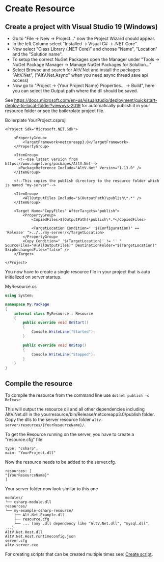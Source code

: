 # Create Resource

## Create a project with Visual Studio 19 (Windows)

* Go to "File -> New -> Project..." now the Project Wizard should appear.
* In the left Column select "Installed -> Visual C# -> .NET Core".
* Now select "Class Library (.NET Core)" and choose "Name", "Location" and the "Solution name".
* To setup the correct NuGet Packages open the Manager under "Tools -> NuGet Package Manager -> Manage NuGet Packages for Solution..."
* Select Browse and search for AltV.Net and install the packages "AltV.Net", ("AltV.Net.Async" when you need async thread save api access)
* Now go to "Project -> {Your Project Name} Properties... -> Build", here you can select the Output path where the dll should be saved.

See https://docs.microsoft.com/en-us/visualstudio/deployment/quickstart-deploy-to-local-folder?view=vs-2019 for automatically publish it in your resource folder or see the boilerplate project file.

Boilerplate YourProject.csproj:
```
<Project Sdk="Microsoft.NET.Sdk">

    <PropertyGroup>
        <TargetFramework>netcoreapp3.0</TargetFramework>
    </PropertyGroup>

    <ItemGroup>
      <!--Use latest version from https://www.nuget.org/packages/AltV.Net-->
      <PackageReference Include="AltV.Net" Version="1.13.0" />
    </ItemGroup>
    
    <!--This copies the publish directory to the resource folder which is named "my-server"-->
    
    <ItemGroup>
        <AllOutputFiles Include="$(OutputPath)\publish\*.*" />
    </ItemGroup>

    <Target Name="CopyFiles" AfterTargets="publish">
        <PropertyGroup>
            <CopiedFiles>$(OutputPath)\publish\*.*</CopiedFiles>

            <TargetLocation Condition=" '$(Configuration)' == 'Release' ">../../my-server/</TargetLocation>
        </PropertyGroup>
        <Copy Condition=" '$(TargetLocation)' != '' " SourceFiles="@(AllOutputFiles)" DestinationFolder="$(TargetLocation)" SkipUnchangedFiles="false" />
    </Target>

</Project>
```

You now have to create a single resource file in your project that is auto initialized on server startup.

MyResource.cs
```csharp
using System;

namespace My.Package
{
    internal class MyResource : Resource
    {
        public override void OnStart()
        {
            Console.WriteLine("Started");
        }

        public override void OnStop()
        {
            Console.WriteLine("Stopped");
        }
    }
}
```

## Compile the resource

To compile the resource from the command line use ```dotnet publish -c Release```

This will output the resource dll and all other dependencies including AltV.Net.dll in the yourresource/bin/Release/netcoreapp3.0/publish folder.
Copy the dlls to the server resource folder ```altv-server/resources/{YourResourceName}/```.

To get the Resource running on the server, you have to create a "resource.cfg" file.

```
type: "csharp",
main: "YourProject.dll"
```

Now the resource needs to be added to the server.cfg.

```
resources: [
"{YourResourceName}"
]
```

Your server folder now look similar to this one

```
modules/
└── csharp-module.dll
resources/
└── my-example-csharp-resource/
    ├── Alt.Net.Example.dll
    ├── resource.cfg
    └── ... (any .dll dependency like "AltV.Net.dll", "mysql.dll", ...)
AltV.Net.Host.dll
AltV.Net.Host.runtimeconfig.json
server.cfg
altv-server.exe
```

For creating scripts that can be created multiple times see: [Create script](create-script.md).
